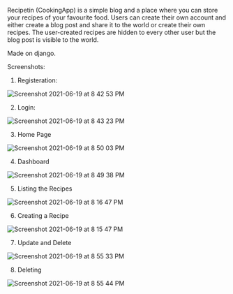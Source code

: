 Recipetin (CookingApp) is a simple blog and a place where you can store your recipes of your favourite food. 
Users can create their own account and either create a blog post and share it to the world or create their own recipes. 
The user-created recipes are hidden to every other user but the blog post is visible to the world.

Made on django.


Screenshots:

1. Registeration:

![Screenshot 2021-06-19 at 8 42 53 PM](https://user-images.githubusercontent.com/50340089/122646952-7b7f0980-d13f-11eb-9d69-6f6fbbb86620.png)

2. Login:

![Screenshot 2021-06-19 at 8 43 23 PM](https://user-images.githubusercontent.com/50340089/122646969-8fc30680-d13f-11eb-9bf3-32fc9278756d.png)

3. Home Page

![Screenshot 2021-06-19 at 8 50 03 PM](https://user-images.githubusercontent.com/50340089/122647053-f7795180-d13f-11eb-85ce-19f48da57bac.png)

4. Dashboard

![Screenshot 2021-06-19 at 8 49 38 PM](https://user-images.githubusercontent.com/50340089/122647066-06600400-d140-11eb-88cb-87d7d49e5ead.png)


5. Listing the Recipes

![Screenshot 2021-06-19 at 8 16 47 PM](https://user-images.githubusercontent.com/50340089/122647134-4fb05380-d140-11eb-8dde-8189a3b13352.png)


6. Creating a Recipe

![Screenshot 2021-06-19 at 8 15 47 PM](https://user-images.githubusercontent.com/50340089/122647171-77072080-d140-11eb-81dc-9ffc79063b51.png)


7. Update and Delete

![Screenshot 2021-06-19 at 8 55 33 PM](https://user-images.githubusercontent.com/50340089/122647225-c77e7e00-d140-11eb-9a43-b419d0500e39.png)

8. Deleting

![Screenshot 2021-06-19 at 8 55 44 PM](https://user-images.githubusercontent.com/50340089/122647231-d2d1a980-d140-11eb-9347-feec4fc912e9.png)













  

